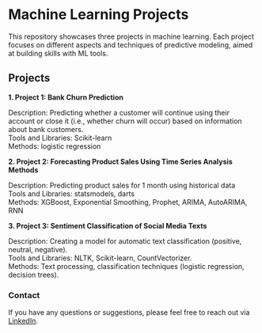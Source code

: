 # Machine Learning Projects

This repository showcases three projects in machine learning. Each project focuses on different aspects and techniques of predictive modeling, aimed at building skills with ML tools.

## Projects

**1. Project 1: Bank Churn Prediction**

  Description: Predicting whether a customer will continue using their account or close it (i.e., whether churn will occur) based on information about bank customers.  
  Tools and Libraries: Scikit-learn  
  Methods: logistic regression  

**2. Project 2: Forecasting Product Sales Using Time Series Analysis Methods**

  Description: Predicting product sales for 1 month using historical data  
  Tools and Libraries: statsmodels, darts  
  Methods: XGBoost, Exponential Smoothing, Prophet, ARIMA, AutoARIMA, RNN
      
**3. Project 3: Sentiment Classification of Social Media Texts**

  Description: Creating a model for automatic text classification (positive, neutral, negative).  
  Tools and Libraries: NLTK, Scikit-learn, CountVectorizer.  
  Methods: Text processing, classification techniques (logistic regression, decision trees).  
  
### Contact

If you have any questions or suggestions, please feel free to reach out via [LinkedIn](https://www.linkedin.com/in/oksanarolduhina).
